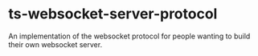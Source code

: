 # ts-websocket-server-protocol
An implementation of the websocket protocol for people wanting to build their own websocket server.
